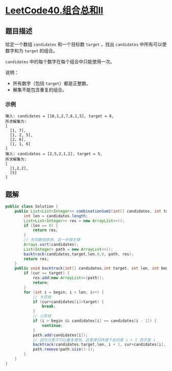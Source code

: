 # [LeetCode40.组合总和II](https://leetcode-cn.com/problems/combination-sum-ii/)
## 题目描述
给定一个数组 `candidates` 和一个目标数 `target` ，找出 `candidates` 中所有可以使数字和为 `target` 的组合。

`candidates` 中的每个数字在每个组合中只能使用一次。

说明：

- 所有数字（包括 `target`）都是正整数。
- 解集不能包含重复的组合。 

### 示例
```
输入: candidates = [10,1,2,7,6,1,5], target = 8,
所求解集为:
[
  [1, 7],
  [1, 2, 5],
  [2, 6],
  [1, 1, 6]
]
输入: candidates = [2,5,2,1,2], target = 5,
所求解集为:
[
  [1,2,2],
  [5]
]
```
## 题解
```java
public class Solution {
    public List<List<Integer>> combinationSum2(int[] candidates, int target) {
        int len = candidates.length;
        List<List<Integer>> res = new ArrayList<>();
        if (len == 0) {
            return res;
        }
        // 先将数组排序，这一步很关键
        Arrays.sort(candidates);
        List<Integer> path = new ArrayList<>();
        backtrack(candidates,target,len,0,0, path, res);
        return res;
    }
    public void backtrack(int[] candidates,int target, int len, int begin, int cur, List<Integer> path, List<List<Integer>> res) {
        if (cur == target) {
            res.add(new ArrayList<>(path));
            return;
        }
        for (int i = begin; i < len; i++) {
            // 大剪枝
            if (cur+candidates[i]>target) {
                break;
            }
            // 小剪枝
            if (i > begin && candidates[i] == candidates[i - 1]) {
                continue;
            }
            path.add(candidates[i]);
            // 因为元素不可以重复使用，这里递归传递下去的是 i + 1 而不是 i
            backtrack(candidates,target,len, i + 1, cur+candidates[i], path, res);
            path.remove(path.size()-1);
        }
    }
}
```

